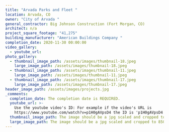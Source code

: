 ```yaml
---
title: "Arvada Parks and Fleet "
location: Arvada, CO
owner: "City of Arvada "
general_contractor: Big Johnson Construction (Fort Morgan, CO)
architect: n/a
project_square_footage: "41,275"
building_manufacturer: "American Buildings Company "
completion_date: 2020-11-30 00:00:00
video_gallery:
  - youtube_url:
photo_gallery:
  - thumbnail_image_path: /assets/images/thumbnail-18.jpeg
    large_image_path: /assets/images/thumbnail-18.jpeg
  - thumbnail_image_path: /assets/images/thumbnail-11.jpeg
    large_image_path: /assets/images/thumbnail-11.jpeg
  - thumbnail_image_path: /assets/images/thumbnail-17.jpeg
    large_image_path: /assets/images/thumbnail-17.jpeg
header_image_path: /assets/images/projects.jpg
_comments:
  completion_date: The completion date is REQUIRED.
  youtube_url: >-
    Use the youtube video's ID: For example if the video's URL is
    https://www.youtube.com/watch?v=p1H0gAVpsD4 the ID is 'p1H0gAVpsD4'.
  thumbnail_image_path: The image should be a jpg scaled and cropped to 320px wide by 230px tall.
  large_image_path: The image should be a jpg scaled and cropped to 850px wide by 600px tall.
---
```

